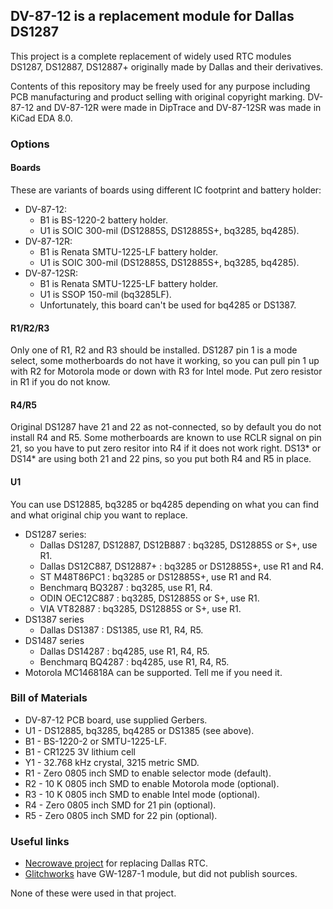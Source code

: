 ## DV-87-12 is a replacement module for Dallas DS1287

This project is a complete replacement of widely used RTC modules DS1287, DS12887, DS12887+ originally made by Dallas and their derivatives.

Contents of this repository may be freely used for any purpose including PCB manufacturing and product selling with original copyright marking. DV-87-12 and DV-87-12R were made in DipTrace and DV-87-12SR was made in KiCad EDA 8.0.

### Options

#### Boards

These are variants of boards using different IC footprint and battery holder:

* DV-87-12:
    * B1 is BS-1220-2 battery holder.
    * U1 is SOIC 300-mil (DS12885S, DS12885S+, bq3285, bq4285).
* DV-87-12R:
    * B1 is Renata SMTU-1225-LF battery holder.
    * U1 is SOIC 300-mil (DS12885S, DS12885S+, bq3285, bq4285).
* DV-87-12SR:
    * B1 is Renata SMTU-1225-LF battery holder.
    * U1 is SSOP 150-mil (bq3285LF).
    * Unfortunately, this board can't be used for bq4285 or DS1387.

#### R1/R2/R3

Only one of R1, R2 and R3 should be installed. DS1287 pin 1 is a mode select, some motherboards do not have it working, so you can pull pin 1 up with R2 for Motorola mode or down with R3 for Intel mode. Put zero resistor in R1 if you do not know.

#### R4/R5

Original DS1287 have 21 and 22 as not-connected, so by default you do not install R4 and R5. Some motherboards are known to use RCLR signal on pin 21, so you have to put zero resitor into R4 if it does not work right. DS13* or DS14* are using both 21 and 22 pins, so you put both R4 and R5 in place.

#### U1

You can use DS12885, bq3285 or bq4285 depending on what you can find and what original chip you want to replace.

* DS1287 series:
    * Dallas DS1287, DS12887, DS12B887 : bq3285, DS12885S or S+, use R1.
    * Dallas DS12C887, DS12887+ : bq3285 or DS12885S+, use R1 and R4.
    * ST M48T86PC1 : bq3285 or DS12885S+, use R1 and R4.
    * Benchmarq BQ3287 : bq3285, use R1, R4.
    * ODIN OEC12C887 : bq3285, DS12885S or S+, use R1.
    * VIA VT82887 : bq3285, DS12885S or S+, use R1.
* DS1387 series
    * Dallas DS1387 : DS1385, use R1, R4, R5.
* DS1487 series
    * Dallas DS14287 : bq4285, use R1, R4, R5.
    * Benchmarq BQ4287 : bq4285, use R1, R4, R5.
* Motorola MC146818A can be supported. Tell me if you need it.

### Bill of Materials

* DV-87-12 PCB board, use supplied Gerbers.
* U1 - DS12885, bq3285, bq4285 or DS1385 (see above).
* B1 - BS-1220-2 or SMTU-1225-LF.
* B1 - CR1225 3V lithium cell
* Y1 - 32.768 kHz crystal, 3215 metric SMD.
* R1 - Zero 0805 inch SMD to enable selector mode (default).
* R2 - 10 K 0805 inch SMD to enable Motorola mode (optional).
* R3 - 10 K 0805 inch SMD to enable Intel mode (optional).
* R4 - Zero 0805 inch SMD for 21 pin (optional).
* R5 - Zero 0805 inch SMD for 22 pin (optional).

### Useful links

* [Necrowave project](https://github.com/necroware/nwX287) for replacing Dallas RTC.
* [Glitchworks](https://github.com/glitchwrks) have GW-1287-1 module, but did not publish sources.

None of these were used in that project.

